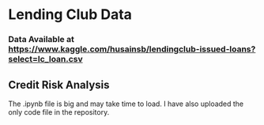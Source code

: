 # Lending Club Data
### Data Available at https://www.kaggle.com/husainsb/lendingclub-issued-loans?select=lc_loan.csv
## Credit Risk Analysis
The .ipynb file is big and may take time to load. I have also uploaded the only code file in the repository.
